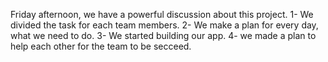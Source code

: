 Friday afternoon, we have a powerful discussion about this project. 1- We divided the task for each team members. 2- We make a plan for every day, what we need to do. 3- We started building our app. 4- we made a plan to help each other for the team to be secceed.